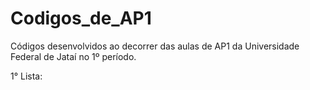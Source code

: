 # Codigos_de_AP1
Códigos desenvolvidos ao decorrer das aulas de AP1 da Universidade Federal de Jataí no 1º período.

1° Lista: 
